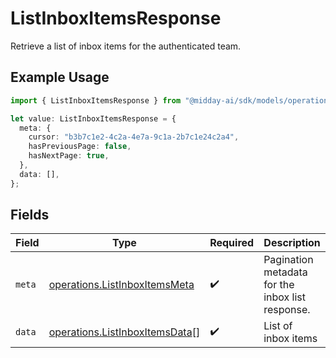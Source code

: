 # ListInboxItemsResponse

Retrieve a list of inbox items for the authenticated team.

## Example Usage

```typescript
import { ListInboxItemsResponse } from "@midday-ai/sdk/models/operations";

let value: ListInboxItemsResponse = {
  meta: {
    cursor: "b3b7c1e2-4c2a-4e7a-9c1a-2b7c1e24c2a4",
    hasPreviousPage: false,
    hasNextPage: true,
  },
  data: [],
};
```

## Fields

| Field                                                                            | Type                                                                             | Required                                                                         | Description                                                                      |
| -------------------------------------------------------------------------------- | -------------------------------------------------------------------------------- | -------------------------------------------------------------------------------- | -------------------------------------------------------------------------------- |
| `meta`                                                                           | [operations.ListInboxItemsMeta](../../models/operations/listinboxitemsmeta.md)   | :heavy_check_mark:                                                               | Pagination metadata for the inbox list response.                                 |
| `data`                                                                           | [operations.ListInboxItemsData](../../models/operations/listinboxitemsdata.md)[] | :heavy_check_mark:                                                               | List of inbox items                                                              |